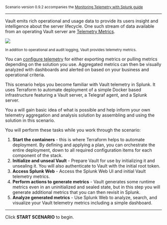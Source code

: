 <small>Scenario version 0.9.2 accompanies the [Monitoring Telemetry with Splunk guide](#)</small>

----

Vault emits rich operational and usage data to provide its users insight and intelligence about the server lifecycle. One such stream of data available from an operating Vault server are [Telemetry Metrics](https://www.vaultproject.io/docs/internals/telemetry).

![](./assets/logo-text-with-head.png)

<small>In addition to operational and audit logging, Vault provides telemetry metrics.</small>

You can [configure telemetry](https://www.vaultproject.io/docs/configuration/telemetry) for either exporting metrics or pulling metrics depending on the solution you use. Aggregated metrics can then be visually analyzed with dashboards and alerted on based on your business and operational criteria.

This scenario helps you become familiar with Vault telemetry in Splunk. It uses Terraform to automate deployment of a simple Docker based infrastructure featuring a Vault server, a Telegraf agent, and a Splunk server.

You a will gain basic idea of what is possible and help inform your own telemetry aggregation and analysis solution by assembling and using the solution in this scenario.

You will perform these tasks while you work through the scenario:

1. **Start the containers** - this is where Terraform helps to automate deployment. By defining and applying a plan, you can orchestrate the entire deployment, down to all required configuration items for each component of the stack.
1. **Initialize and unseal Vault** - Prepare Vault for use by initializing it and unsealing it. You will also authenticate to Vault with the initial root token.
1. **Access Splunk Web** - Access the Splunk Web UI and initial Vault telemetry metrics.
1. **Perform actions to generate metrics** - Vault generates some runtime metrics even in an uninitialized and sealed state, but in this step you will generate additional metrics that you can then revisit in Splunk.
1. **Analyze generated metrics** - Use Splunk Web to analyze, search, and visualize your Vault telemetry metrics including a simple dashboard.

----

Click **START SCENARIO** to begin.
